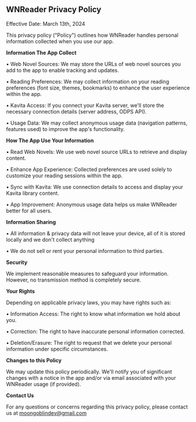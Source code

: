 ## WNReader Privacy Policy

Effective Date: March 13th, 2024

This privacy policy ("Policy") outlines how WNReader handles personal information collected when you use our app.

**Information The App Collect**

•	Web Novel Sources: We may store the URLs of web novel sources you add to the app to enable tracking and updates.

•	Reading Preferences: We may collect information on your reading preferences (font size, themes, bookmarks) to enhance the user experience within the app.

•	Kavita Access: If you connect your Kavita server, we'll store the necessary connection details (server address, ODPS API).

•	Usage Data: We may collect anonymous usage data (navigation patterns, features used) to improve the app's functionality.



**How The App Use Your Information**

•	Read Web Novels: We use web novel source URLs to retrieve and display content.

•	Enhance App Experience: Collected preferences are used solely to customize your reading sessions within the app.

•	Sync with Kavita: We use connection details to access and display your Kavita library content.

•	App Improvement: Anonymous usage data helps us make WNReader better for all users.



**Information Sharing**

•	All information & privacy data will not leave your device, all of it is stored locally and we don't collect anything

•	We do not sell or rent your personal information to third parties.



**Security**

We implement reasonable measures to safeguard your information. However, no transmission method is completely secure.



**Your Rights**

Depending on applicable privacy laws, you may have rights such as:

•	Information Access: The right to know what information we hold about you.

•	Correction: The right to have inaccurate personal information corrected.

•	Deletion/Erasure: The right to request that we delete your personal information under specific circumstances.



**Changes to this Policy**

We may update this policy periodically. We'll notify you of significant changes with a notice in the app and/or via email associated with your WNReader usage (if provided).



**Contact Us**

For any questions or concerns regarding this privacy policy, please contact us at moongoblindev@gmail.com





